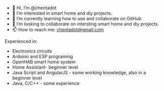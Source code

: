 - 👋 Hi, I’m @chentadot
- 👀 I’m interested in smart home and diy projects.
- 🌱 I’m currently learning how to use and collaborate on GitHub.
- 💞️ I’m looking to collaborate on intersting smart home and diy projects.
- 📫 How to reach me: chentadot@gmail.com

Experienced in:
- Electronics circuits
- Arduino and ESP programing
- OpenHAB smart home system
- Home Assistant- beginner level
- Java Script and AngularJS - some working knowledge, also in a beginner level
- Java, C/C++ - some experience

<!---
chentadot/chentadot is a ✨ special ✨ repository because its `README.md` (this file) appears on your GitHub profile.
You can click the Preview link to take a look at your changes.
--->
